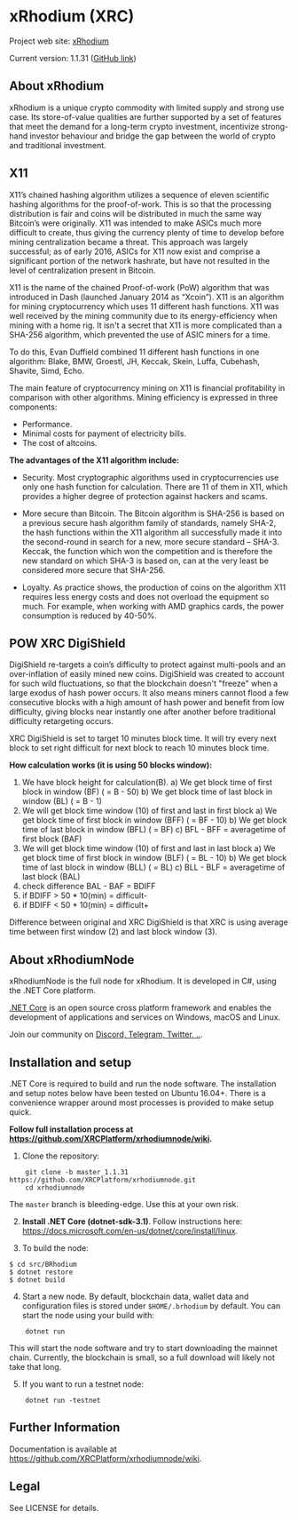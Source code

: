 xRhodium (XRC)
===========================================

Project web site: [xRhodium](https://xrhodium.org)

Current version: 1.1.31 ([GitHub link](https://github.com/XRCPlatform/xrhodiumnode/tree/master_1.1.31))


## About xRhodium

xRhodium is a unique crypto commodity with limited supply and strong use case. Its store-of-value qualities are further supported by a set of features that meet the demand for a long-term crypto investment, incentivize strong-hand investor behaviour and bridge the gap between the world of crypto and traditional investment.


## X11

X11’s chained hashing algorithm utilizes a sequence of eleven scientific hashing algorithms for the proof-of-work. This is so that the processing distribution is fair and coins will be distributed in much the same way Bitcoin’s were originally. X11 was intended to make ASICs much more difficult to create, thus giving the currency plenty of time to develop before mining centralization became a threat. This approach was largely successful; as of early 2016, ASICs for X11 now exist and comprise a significant portion of the network hashrate, but have not resulted in the level of centralization present in Bitcoin.

X11 is the name of the chained Proof-of-work (PoW) algorithm that was introduced in Dash (launched January 2014 as “Xcoin”). X11 is an algorithm for mining cryptocurrency which uses 11 different hash functions. X11 was well received by the mining community due to its energy-efficiency when mining with a home rig. It isn't a secret that X11 is more complicated than a SHA​-256 algorithm, which prevented the use of ASIC miners for a time. 

To do this, Evan Duffield combined 11 different hash functions in one algorithm: Blake, BMW, Groestl, JH, Keccak, Skein, Luffa, Cubehash, Shavite, Simd, Echo.

The main feature of cryptocurrency mining on X11 is financial profitability in comparison with other algorithms. Mining efficiency is expressed in three components:

- Performance.
- Minimal costs for payment of electricity bills.
- The cost of altcoins.

**The advantages of the X11 algorithm include:**

- Security. Most cryptographic algorithms used in cryptocurrencies use only one hash function for calculation. There are 11 of them in X11, which provides a higher degree of protection against hackers and scams.

- More secure than Bitcoin. The Bitcoin algorithm is SHA-256 is based on a previous secure hash algorithm family of standards, namely SHA-2, the hash functions within the X11 algorithm all successfully made it into the second-round in search for a new, more secure standard – SHA-3. Keccak, the function which won the competition and is therefore the new standard on which SHA-3 is based on, can at the very least be considered more secure that SHA-256.

- Loyalty. As practice shows, the production of coins on the algorithm X11 requires less energy costs and does not overload the equipment so much. For example, when working with AMD graphics cards, the power consumption is reduced by 40-50%.


## POW XRC DigiShield

DigiShield re-targets a coin’s difficulty to protect against multi-pools and an over-inflation of easily mined new coins. DigiShield was created to account for such wild fluctuations, so that the blockchain doesn't "freeze" when a large exodus of hash power occurs. It also means miners cannot flood a few consecutive blocks with a high amount of hash power and benefit from low difficulty, giving blocks near instantly one after another before traditional difficulty retargeting occurs. 

XRC DigiShield is set to target 10 minutes block time. It will try every next block to set right difficult for next block to reach 10 minutes block time.

**How calculation works (it is using 50 blocks window):**
1) We have block height for calculation(B).
a) We get block time of first block in window (BF) ( = B - 50)
b) We get block time of last block in window (BL) ( = B - 1)
2) We will get block time window (10) of first and last in first block
a) We get block time of first block in window (BFF) ( = BF - 10)
b) We get block time of last block in window (BFL) ( = BF)
c) BFL - BFF = averagetime of first block (BAF)
3) We will get block time window (10) of first and last in last block
a) We get block time of first block in window (BLF) ( = BL - 10)
b) We get block time of last block in window (BLL) ( = BL)
c) BLL - BLF = averagetime of last block (BAL)
4) check difference BAL - BAF = BDIFF
5) if BDIFF > 50 * 10(min) = difficult-
5) if BDIFF < 50 * 10(min) = difficult+

Difference between original and XRC DigiShield is that XRC is using average time between first window (2) and last block window (3).


## About xRhodiumNode

xRhodiumNode is the full node for xRhodium. It is developed in C#, using the .NET Core platform.

[.NET Core](https://dotnet.microsoft.com/en-us/) is an open source cross platform framework and enables the development of applications and services on Windows, macOS and Linux.

Join our community on [Discord, Telegram, Twitter, ..](https://www.xrhodium.org/En/Community).

## Installation and setup

.NET Core is required to build and run the node software. The installation and setup notes below have been tested on Ubuntu 16.04+. There is a convenience wrapper around most processes is provided to make setup quick.

**Follow full installation process at https://github.com/XRCPlatform/xrhodiumnode/wiki.**

 1. Clone the repository:

```
    git clone -b master_1.1.31 https://github.com/XRCPlatform/xrhodiumnode.git
    cd xrhodiumnode
```

The `master` branch is bleeding-edge. Use this at your own risk.

 2. **Install .NET Core (dotnet-sdk-3.1)**. Follow instructions here: 
 https://docs.microsoft.com/en-us/dotnet/core/install/linux.

3. To build the node:

```
$ cd src/BRhodium
$ dotnet restore
$ dotnet build
```

 4. Start a new node. By default, blockchain data, wallet data and configuration files is stored under `$HOME/.brhodium` by default. You can start the node using your build with:
 ```
     dotnet run
 ```

 This will start the node software and try to start downloading the mainnet chain. Currently, the blockchain is small, so a full download will likely not take that long.

 5. If you want to run a testnet node:

 ```
     dotnet run -testnet
 ```

## Further Information

Documentation is available at https://github.com/XRCPlatform/xrhodiumnode/wiki.

## Legal

See LICENSE for details.
